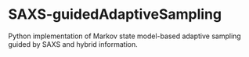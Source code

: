 # SAXS-guidedAdaptiveSampling
Python implementation of Markov state model-based adaptive sampling guided by SAXS and hybrid information.
